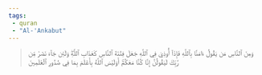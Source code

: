 ```yaml
---
tags: 
 - quran 
 - "Al-'Ankabut"
---
```


> وَمِنَ ٱلنَّاسِ مَن يَقُولُ ءَامَنَّا بِٱللَّهِ فَإِذَآ أُوذِيَ فِي ٱللَّهِ جَعَلَ فِتۡنَةَ ٱلنَّاسِ كَعَذَابِ ٱللَّهِۖ وَلَئِن جَآءَ نَصۡرٞ مِّن رَّبِّكَ لَيَقُولُنَّ إِنَّا كُنَّا مَعَكُمۡۚ أَوَلَيۡسَ ٱللَّهُ بِأَعۡلَمَ بِمَا فِي صُدُورِ ٱلۡعَٰلَمِينَ
